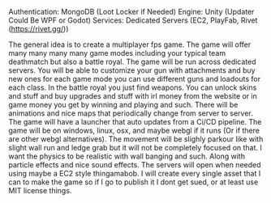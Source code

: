 Authentication: MongoDB (Loot Locker if Needed)
Engine: Unity (Updater Could Be WPF or Godot)
Services: Dedicated Servers (EC2, PlayFab, Rivet (https://rivet.gg/))

The general idea is to create a multiplayer fps game. The game will offer many many many many game modes including your typical team deathmatch but also a battle royal. The game will be run across dedicated servers. You will be able to customize your gun with attachments and buy new ones for each game mode you can use different guns and loadouts for each class. In the battle royal you just find weapons. You can unlock skins and stuff and buy upgrades and stuff with irl money from the website or in game money you get by winning and playing and such. There will be animations and nice maps that periodically change from server to server. The game will have a launcher that auto updates from a Ci/CD pipeline. The game will be on windows, linux, osx, and maybe webgl if it runs (Or if there are other webgl alternatives). The movement will be slighly parkour like with slight wall run and ledge grab but it will not be completely focused on that. I want the physics to be realistic with wall banging and such.  Along with particle effects and nice sound effects. The servers will open when needed using maybe a EC2 style thingamabob. I will create every single asset that I can to make the game so if I go to publish it I dont get sued, or at least use MIT license things.